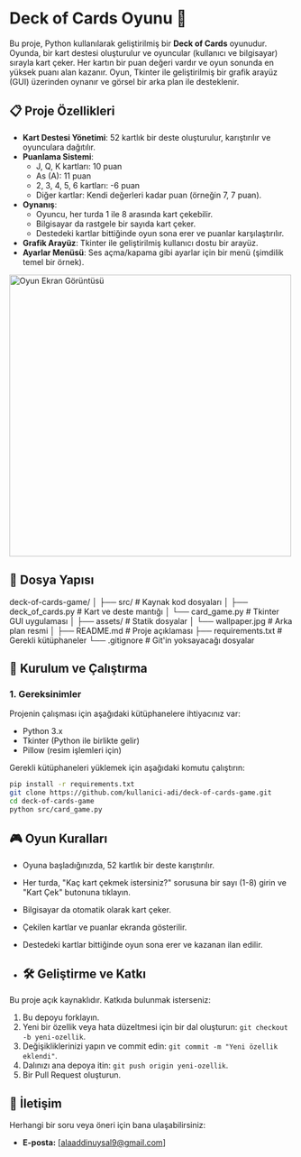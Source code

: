 # Deck of Cards Oyunu 🎴

Bu proje, Python kullanılarak geliştirilmiş bir **Deck of Cards** oyunudur. Oyunda, bir kart destesi oluşturulur ve oyuncular (kullanıcı ve bilgisayar) sırayla kart çeker. Her kartın bir puan değeri vardır ve oyun sonunda en yüksek puanı alan kazanır. Oyun, Tkinter ile geliştirilmiş bir grafik arayüz (GUI) üzerinden oynanır ve görsel bir arka plan ile desteklenir.

## 📋 Proje Özellikleri

- **Kart Destesi Yönetimi**: 52 kartlık bir deste oluşturulur, karıştırılır ve oyunculara dağıtılır.
- **Puanlama Sistemi**:
  - J, Q, K kartları: 10 puan
  - As (A): 11 puan
  - 2, 3, 4, 5, 6 kartları: -6 puan
  - Diğer kartlar: Kendi değerleri kadar puan (örneğin 7, 7 puan).
- **Oynanış**:
  - Oyuncu, her turda 1 ile 8 arasında kart çekebilir.
  - Bilgisayar da rastgele bir sayıda kart çeker.
  - Destedeki kartlar bittiğinde oyun sona erer ve puanlar karşılaştırılır.
- **Grafik Arayüz**: Tkinter ile geliştirilmiş kullanıcı dostu bir arayüz.
- **Ayarlar Menüsü**: Ses açma/kapama gibi ayarlar için bir menü (şimdilik temel bir örnek).

<img src="https://github.com/user-attachments/assets/487bcc0a-42b1-473c-81f5-171fa83703ac" alt="Oyun Ekran Görüntüsü" width="500">

## 📂 Dosya Yapısı
deck-of-cards-game/
│
├── src/                    # Kaynak kod dosyaları
│   ├── deck_of_cards.py    # Kart ve deste mantığı
│   └── card_game.py        # Tkinter GUI uygulaması
│
├── assets/                 # Statik dosyalar
│   └── wallpaper.jpg       # Arka plan resmi
│
├── README.md               # Proje açıklaması
├── requirements.txt        # Gerekli kütüphaneler
└── .gitignore              # Git'in yoksayacağı dosyalar



## 🚀 Kurulum ve Çalıştırma

### 1. Gereksinimler
Projenin çalışması için aşağıdaki kütüphanelere ihtiyacınız var:
- Python 3.x
- Tkinter (Python ile birlikte gelir)
- Pillow (resim işlemleri için)

Gerekli kütüphaneleri yüklemek için aşağıdaki komutu çalıştırın:

```bash
pip install -r requirements.txt
git clone https://github.com/kullanici-adi/deck-of-cards-game.git
cd deck-of-cards-game
python src/card_game.py  
```

## 🎮 Oyun Kuralları

- Oyuna başladığınızda, 52 kartlık bir deste karıştırılır.  
- Her turda, "Kaç kart çekmek istersiniz?" sorusuna bir sayı (1-8) girin ve "Kart Çek" butonuna tıklayın.  
- Bilgisayar da otomatik olarak kart çeker.  
- Çekilen kartlar ve puanlar ekranda gösterilir.  
- Destedeki kartlar bittiğinde oyun sona erer ve kazanan ilan edilir.

- ## 🛠️ Geliştirme ve Katkı

Bu proje açık kaynaklıdır. Katkıda bulunmak isterseniz:

1. Bu depoyu forklayın.  
2. Yeni bir özellik veya hata düzeltmesi için bir dal oluşturun: `git checkout -b yeni-ozellik`.  
3. Değişikliklerinizi yapın ve commit edin: `git commit -m "Yeni özellik eklendi"`.  
4. Dalınızı ana depoya itin: `git push origin yeni-ozellik`.  
5. Bir Pull Request oluşturun.

## 📧 İletişim

Herhangi bir soru veya öneri için bana ulaşabilirsiniz:  
- **E-posta:** [alaaddinuysal9@gmail.com]  
